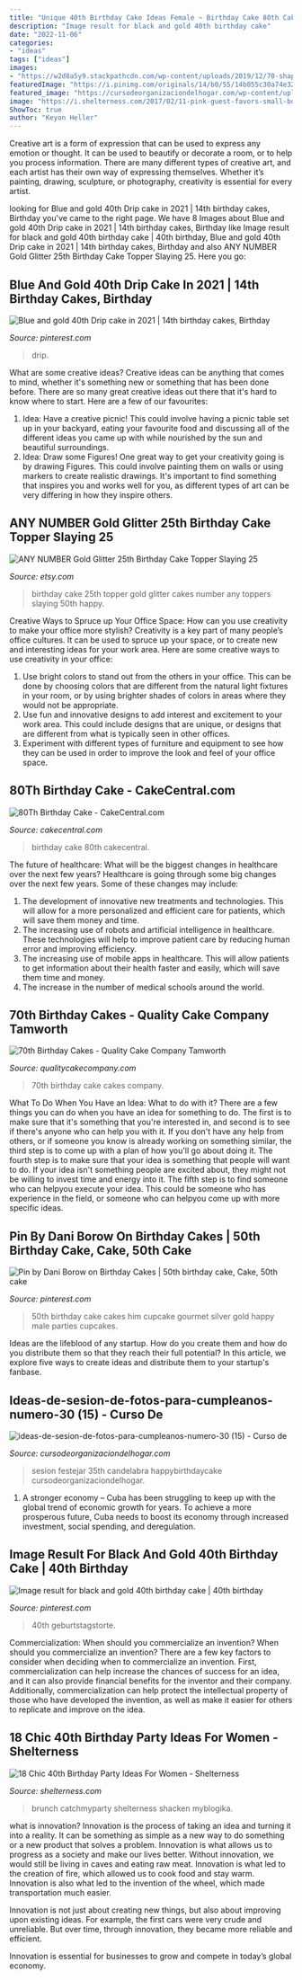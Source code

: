 ```yaml
---
title: "Unique 40th Birthday Cake Ideas Female ~ Birthday Cake 80th Cakecentral"
description: "Image result for black and gold 40th birthday cake"
date: "2022-11-06"
categories:
- "ideas"
tags: ["ideas"]
images:
- "https://w2d8a5y9.stackpathcdn.com/wp-content/uploads/2019/12/70-shape-lilac-floral.jpg"
featuredImage: "https://i.pinimg.com/originals/14/b0/55/14b055c30a74e3262152169ad16f4a96.jpg"
featured_image: "https://cursodeorganizaciondelhogar.com/wp-content/uploads/2017/09/ideas-de-sesion-de-fotos-para-cumpleanos-numero-30-15.jpg"
image: "https://i.shelterness.com/2017/02/11-pink-guest-favors-small-bottles-of-alcohol.jpg"
ShowToc: true
author: "Keyon Heller"
---
```



Creative art is a form of expression that can be used to express any emotion or thought. It can be used to beautify or decorate a room, or to help you process information. There are many different types of creative art, and each artist has their own way of expressing themselves. Whether it’s painting, drawing, sculpture, or photography, creativity is essential for every artist.

	

		
looking for Blue and gold 40th Drip cake in 2021 | 14th birthday cakes, Birthday you've came to the right page. We have 8 Images about Blue and gold 40th Drip cake in 2021 | 14th birthday cakes, Birthday like Image result for black and gold 40th birthday cake | 40th birthday, Blue and gold 40th Drip cake in 2021 | 14th birthday cakes, Birthday and also ANY NUMBER Gold Glitter 25th Birthday Cake Topper Slaying 25. Here you go:
		
    
## Blue And Gold 40th Drip Cake In 2021 | 14th Birthday Cakes, Birthday

<img loading=lazy src="https://i.pinimg.com/736x/6b/41/3a/6b413aa73163abeff60ad3b7aefe9623.jpg" onerror="this.onerror=null;this.src='https://tse3.mm.bing.net/th?id=OIP.T4AHbKl7_twlZ7gn__mGXgHaJP&amp;pid=15.1';" alt="Blue and gold 40th Drip cake in 2021 | 14th birthday cakes, Birthday">

_Source: pinterest.com_

>drip. 

	

What are some creative ideas?
Creative ideas can be anything that comes to mind, whether it's something new or something that has been done before. There are so many great creative ideas out there that it's hard to know where to start. Here are a few of our favourites: 
1. Idea: Have a creative picnic! This could involve having a picnic table set up in your backyard, eating your favourite food and discussing all of the different ideas you came up with while nourished by the sun and beautiful surroundings. 
2. Idea: Draw some Figures! One great way to get your creativity going is by drawing Figures. This could involve painting them on walls or using markers to create realistic drawings. It's important to find something that inspires you and works well for you, as different types of art can be very differing in how they inspire others. 

    
## ANY NUMBER Gold Glitter 25th Birthday Cake Topper Slaying 25

<img loading=lazy src="https://i.etsystatic.com/12940379/r/il/47d1cb/1271812326/il_570xN.1271812326_a3j3.jpg" onerror="this.onerror=null;this.src='https://tse3.mm.bing.net/th?id=OIP.JTyiHTB2o8NXKBYH9Iw4iwHaJ4&amp;pid=15.1';" alt="ANY NUMBER Gold Glitter 25th Birthday Cake Topper Slaying 25">

_Source: etsy.com_

>birthday cake 25th topper gold glitter cakes number any toppers slaying 50th happy. 

	

Creative Ways to Spruce up Your Office Space: How can you use creativity to make your office more stylish?
Creativity is a key part of many people’s office cultures. It can be used to spruce up your space, or to create new and interesting ideas for your work area. Here are some creative ways to use creativity in your office: 
1. Use bright colors to stand out from the others in your office. This can be done by choosing colors that are different from the natural light fixtures in your room, or by using brighter shades of colors in areas where they would not be appropriate. 
2. Use fun and innovative designs to add interest and excitement to your work area. This could include designs that are unique, or designs that are different from what is typically seen in other offices. 
3. Experiment with different types of furniture and equipment to see how they can be used in order to improve the look and feel of your office space.

    
## 80Th Birthday Cake - CakeCentral.com

<img loading=lazy src="https://cdn001.cakecentral.com/gallery/2015/03/900_831241y0qi_80th-birthday-cake.jpg" onerror="this.onerror=null;this.src='https://tse1.mm.bing.net/th?id=OIP.ZN86MYJdBR0UAo-cmPAEJAHaIW&amp;pid=15.1';" alt="80Th Birthday Cake - CakeCentral.com">

_Source: cakecentral.com_

>birthday cake 80th cakecentral. 

	

The future of healthcare: What will be the biggest changes in healthcare over the next few years?
Healthcare is going through some big changes over the next few years. Some of these changes may include: 
1. The development of innovative new treatments and technologies. This will allow for a more personalized and efficient care for patients, which will save them money and time. 
2. The increasing use of robots and artificial intelligence in healthcare. These technologies will help to improve patient care by reducing human error and improving efficiency. 
3. The increasing use of mobile apps in healthcare. This will allow patients to get information about their health faster and easily, which will save them time and money. 
4. The increase in the number of medical schools around the world.

    
## 70th Birthday Cakes - Quality Cake Company Tamworth

<img loading=lazy src="https://w2d8a5y9.stackpathcdn.com/wp-content/uploads/2019/12/70-shape-lilac-floral.jpg" onerror="this.onerror=null;this.src='https://tse4.mm.bing.net/th?id=OIP.8GhPB_sFREu7zVZ8hVYnpwHaF_&amp;pid=15.1';" alt="70th Birthday Cakes - Quality Cake Company Tamworth">

_Source: qualitycakecompany.com_

>70th birthday cake cakes company. 

	

What To Do When You Have an Idea: What to do with it?
There are a few things you can do when you have an idea for something to do. The first is to make sure that it's something that you're interested in, and second is to see if there's anyone who can help you with it. If you don't have any help from others, or if someone you know is already working on something similar, the third step is to come up with a plan of how you'll go about doing it. The fourth step is to make sure that your idea is something that people will want to do. If your idea isn't something people are excited about, they might not be willing to invest time and energy into it. The fifth step is to find someone who can helpyou execute your idea. This could be someone who has experience in the field, or someone who can helpyou come up with more specific ideas.

    
## Pin By Dani Borow On Birthday Cakes | 50th Birthday Cake, Cake, 50th Cake

<img loading=lazy src="https://i.pinimg.com/originals/14/b0/55/14b055c30a74e3262152169ad16f4a96.jpg" onerror="this.onerror=null;this.src='https://tse4.mm.bing.net/th?id=OIP.5iLrRKHFLHXB_Ldk4pN87wHaJ4&amp;pid=15.1';" alt="Pin by Dani Borow on Birthday Cakes | 50th birthday cake, Cake, 50th cake">

_Source: pinterest.com_

>50th birthday cake cakes him cupcake gourmet silver gold happy male parties cupcakes. 

	

Ideas are the lifeblood of any startup. How do you create them and how do you distribute them so that they reach their full potential? In this article, we explore five ways to create ideas and distribute them to your startup's fanbase.

    
## Ideas-de-sesion-de-fotos-para-cumpleanos-numero-30 (15) - Curso De

<img loading=lazy src="https://cursodeorganizaciondelhogar.com/wp-content/uploads/2017/09/ideas-de-sesion-de-fotos-para-cumpleanos-numero-30-15.jpg" onerror="this.onerror=null;this.src='https://tse1.mm.bing.net/th?id=OIP.gY425ZJ1QbalwfZX8vSwmQHaLH&amp;pid=15.1';" alt="ideas-de-sesion-de-fotos-para-cumpleanos-numero-30 (15) - Curso de">

_Source: cursodeorganizaciondelhogar.com_

>sesion festejar 35th candelabra happybirthdaycake cursodeorganizaciondelhogar. 

	

1. A stronger economy – Cuba has been struggling to keep up with the global trend of economic growth for years. To achieve a more prosperous future, Cuba needs to boost its economy through increased investment, social spending, and deregulation.

    
## Image Result For Black And Gold 40th Birthday Cake | 40th Birthday

<img loading=lazy src="https://i.pinimg.com/736x/2d/19/ea/2d19eaf7cf9f94c0640246edb9273cab.jpg" onerror="this.onerror=null;this.src='https://tse1.mm.bing.net/th?id=OIP.SjPrDcCpiOHPN0mdP5LP1AHaLJ&amp;pid=15.1';" alt="Image result for black and gold 40th birthday cake | 40th birthday">

_Source: pinterest.com_

>40th geburtstagstorte. 

	

Commercialization: When should you commercialize an invention?
When should you commercialize an invention? 
There are a few key factors to consider when deciding when to commercialize an invention. First, commercialization can help increase the chances of success for an idea, and it can also provide financial benefits for the inventor and their company. Additionally, commercialization can help protect the intellectual property of those who have developed the invention, as well as make it easier for others to replicate and improve on the idea.

    
## 18 Chic 40th Birthday Party Ideas For Women - Shelterness

<img loading=lazy src="https://i.shelterness.com/2017/02/11-pink-guest-favors-small-bottles-of-alcohol.jpg" onerror="this.onerror=null;this.src='https://tse1.mm.bing.net/th?id=OIP.L-bRiBtXt9qCZ0WlbG5WxQHaE7&amp;pid=15.1';" alt="18 Chic 40th Birthday Party Ideas For Women - Shelterness">

_Source: shelterness.com_

>brunch catchmyparty shelterness shacken myblogika. 

	

what is innovation?
Innovation is the process of taking an idea and turning it into a reality. It can be something as simple as a new way to do something or a new product that solves a problem. Innovation is what allows us to progress as a society and make our lives better.
Without innovation, we would still be living in caves and eating raw meat. Innovation is what led to the creation of fire, which allowed us to cook food and stay warm. Innovation is also what led to the invention of the wheel, which made transportation much easier.

Innovation is not just about creating new things, but also about improving upon existing ideas. For example, the first cars were very crude and unreliable. But over time, through innovation, they became more reliable and efficient.

Innovation is essential for businesses to grow and compete in today’s global economy.

